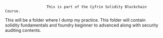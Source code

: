                        This is part of the Cyfrin Solidity Blockchain Course.
This will be a folder where I dump my practice.
This folder will contain solidity fundamentals and foundry beginner to advanced along with security auditing contents.
